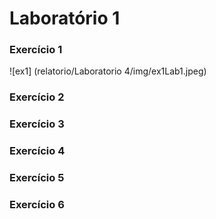 # Laboratório 1

### Exercício 1
![ex1] (relatorio/Laboratorio 4/img/ex1Lab1.jpeg)

### Exercício 2

### Exercício 3

### Exercício 4

### Exercício 5

### Exercício 6
